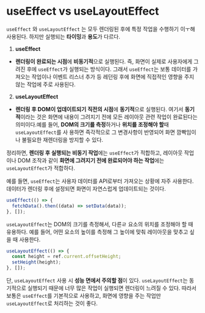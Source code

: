 # useEffect vs useLayoutEffect

`useEffect` 와 `useLayoutEffect` 는 모두 렌더링된 후에 특정 작업을 수행하기 이ㅜ해 사용된다. 하지만 실행되는 **타이밍**과 **용도**가 다르다.

1. **useEffect**

- **렌더링이 완료되는 시점**에 **비동기적**으로 실행된다. 즉, 화면이 실제로 사용자에게 그려진 후에 `useEffect`가 실행되는 방식이다. 그래서 `useEffect`는 보통 데이터를 가져오는 작업이나 이벤트 리스너 추가 등 레던링 후에 화면에 직접적인 영향을 주지않는 작업에 주로 사용된다.

2.  **useLayoutEffect**

- **렌더링 후 DOM이 업데이트되기 직전의 시점**에 **동기적**으로 실행된다. 여기서 **동기적**이라는 것은 화면에 내용이 그려지기 전에 모든 레이아웃 관련 작업이 완료된다는 의미이다.예를 들어, **DOM의 크기를 측정**하거나 **위치를 조정해야 할**때 `useLayoutEffect`를 사 용하면 즉각적으로 그 변경사항이 반영되어 화면 깜빡임이나 불필요한 재렌더링을 방지할 수 있다.

정리하면, **렌더링 후 실행되는 비동기 작업**에는 `useEffect`가 적합하고, 레이아웃 작업이나 DOM 조작과 같이 **화면에 그려지기 전에 완료되어야 하는 작업**에는 `useLayoutEffect`가 적합하다.

예를 들면, `useEffect`는 사용자 데이터를 API로부터 가져오는 상황에 자주 사용한다. 데이터가 렌더링 후에 설정되면 화면이 자연스럽게 업데이트되는 것이다.

```js
useEffect(() => {
  fetchData().then((data) => setData(data));
}, []);
```

`useLayoutEffect`는 DOM의 크기를 측정해서, 다른ㄹ 요소의 위치를 조정해야 할 때 유용하다. 예를 들어, 어떤 요소의 높이를 측정해 그 높이에 맞춰 레이아웃을 맞추고 싶을 때 사용한다.

```js
useLayoutEffect(() => {
  const height = ref.current.offsetHeight;
  setHeight(height);
}, []);
```

단, `useLayoutEffect` 사용 시 **성능 면에서 주의할 점**이 있다. `useLayoutEffect`는 동기적으로 실행되기 때문에 너무 많은 작업이 실행되면 렌더링이 느려질 수 있다. 따라서 보통은 `useEffect`를 기본적으로 사용하고, 화면에 영향을 주는 작업만 `useLayoutEffect`로 처리하는 것이 좋다.
